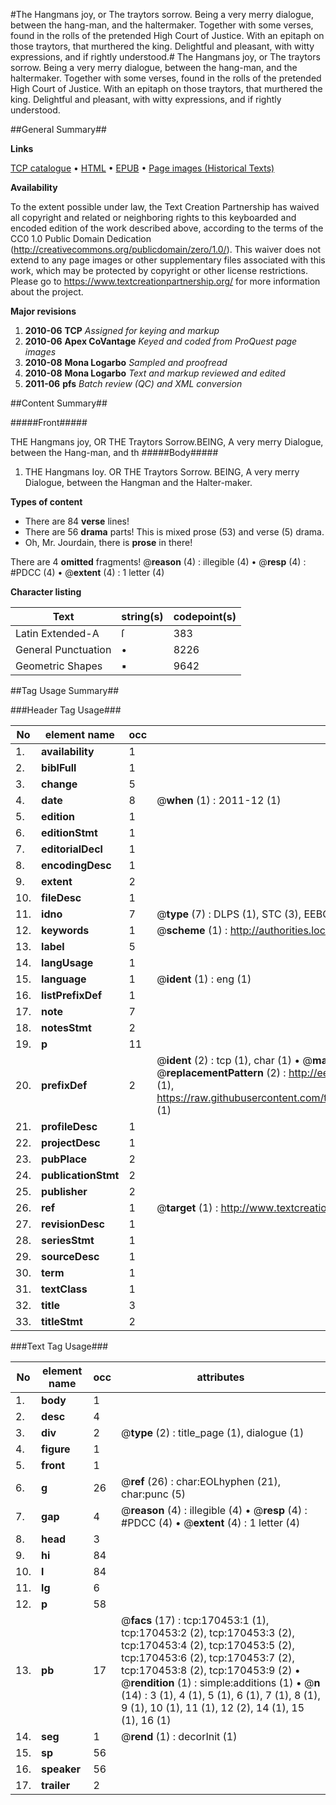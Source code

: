 #The Hangmans joy, or The traytors sorrow. Being a very merry dialogue, between the hang-man, and the haltermaker. Together with some verses, found in the rolls of the pretended High Court of Justice. With an epitaph on those traytors, that murthered the king. Delightful and pleasant, with witty expressions, and if rightly understood.#
The Hangmans joy, or The traytors sorrow. Being a very merry dialogue, between the hang-man, and the haltermaker. Together with some verses, found in the rolls of the pretended High Court of Justice. With an epitaph on those traytors, that murthered the king. Delightful and pleasant, with witty expressions, and if rightly understood.

##General Summary##

**Links**

[TCP catalogue](http://www.ota.ox.ac.uk/tcp/)  • 
[HTML](http://tei.it.ox.ac.uk/tcp/Texts-HTML/free/A87/A87063.html)  • 
[EPUB](http://tei.it.ox.ac.uk/tcp/Texts-EPUB/free/A87/A87063.epub) • 
[Page images (Historical Texts)](https://historicaltexts.jisc.ac.uk/eebo-99868499e)

**Availability**

To the extent possible under law, the Text Creation Partnership has waived all copyright and related or neighboring rights to this keyboarded and encoded edition of the work described above, according to the terms of the CC0 1.0 Public Domain Dedication (http://creativecommons.org/publicdomain/zero/1.0/). This waiver does not extend to any page images or other supplementary files associated with this work, which may be protected by copyright or other license restrictions. Please go to https://www.textcreationpartnership.org/ for more information about the project.

**Major revisions**

1. __2010-06__ __TCP__ *Assigned for keying and markup*
1. __2010-06__ __Apex CoVantage__ *Keyed and coded from ProQuest page images*
1. __2010-08__ __Mona Logarbo__ *Sampled and proofread*
1. __2010-08__ __Mona Logarbo__ *Text and markup reviewed and edited*
1. __2011-06__ __pfs__ *Batch review (QC) and XML conversion*

##Content Summary##

#####Front#####

THE Hangmans joy, OR THE Traytors Sorrow.BEING, A very merry Dialogue, between the Hang-man, and th
#####Body#####

1. THE Hangmans Ioy. OR THE Traytors Sorrow. BEING, A very merry Dialogue, between the Hangman and the Halter-maker.

**Types of content**

  * There are 84 **verse** lines!
  * There are 56 **drama** parts! This is mixed prose (53) and verse (5) drama.
  * Oh, Mr. Jourdain, there is **prose** in there!

There are 4 **omitted** fragments! 
 @__reason__ (4) : illegible (4)  •  @__resp__ (4) : #PDCC (4)  •  @__extent__ (4) : 1 letter (4)

**Character listing**


|Text|string(s)|codepoint(s)|
|---|---|---|
|Latin Extended-A|ſ|383|
|General Punctuation|•|8226|
|Geometric Shapes|▪|9642|

##Tag Usage Summary##

###Header Tag Usage###

|No|element name|occ|attributes|
|---|---|---|---|
|1.|__availability__|1||
|2.|__biblFull__|1||
|3.|__change__|5||
|4.|__date__|8| @__when__ (1) : 2011-12 (1)|
|5.|__edition__|1||
|6.|__editionStmt__|1||
|7.|__editorialDecl__|1||
|8.|__encodingDesc__|1||
|9.|__extent__|2||
|10.|__fileDesc__|1||
|11.|__idno__|7| @__type__ (7) : DLPS (1), STC (3), EEBO-CITATION (1), PROQUEST (1), VID (1)|
|12.|__keywords__|1| @__scheme__ (1) : http://authorities.loc.gov/ (1)|
|13.|__label__|5||
|14.|__langUsage__|1||
|15.|__language__|1| @__ident__ (1) : eng (1)|
|16.|__listPrefixDef__|1||
|17.|__note__|7||
|18.|__notesStmt__|2||
|19.|__p__|11||
|20.|__prefixDef__|2| @__ident__ (2) : tcp (1), char (1)  •  @__matchPattern__ (2) : ([0-9\-]+):([0-9IVX]+) (1), (.+) (1)  •  @__replacementPattern__ (2) : http://eebo.chadwyck.com/downloadtiff?vid=$1&page=$2 (1), https://raw.githubusercontent.com/textcreationpartnership/Texts/master/tcpchars.xml#$1 (1)|
|21.|__profileDesc__|1||
|22.|__projectDesc__|1||
|23.|__pubPlace__|2||
|24.|__publicationStmt__|2||
|25.|__publisher__|2||
|26.|__ref__|1| @__target__ (1) : http://www.textcreationpartnership.org/docs/. (1)|
|27.|__revisionDesc__|1||
|28.|__seriesStmt__|1||
|29.|__sourceDesc__|1||
|30.|__term__|1||
|31.|__textClass__|1||
|32.|__title__|3||
|33.|__titleStmt__|2||


###Text Tag Usage###

|No|element name|occ|attributes|
|---|---|---|---|
|1.|__body__|1||
|2.|__desc__|4||
|3.|__div__|2| @__type__ (2) : title_page (1), dialogue (1)|
|4.|__figure__|1||
|5.|__front__|1||
|6.|__g__|26| @__ref__ (26) : char:EOLhyphen (21), char:punc (5)|
|7.|__gap__|4| @__reason__ (4) : illegible (4)  •  @__resp__ (4) : #PDCC (4)  •  @__extent__ (4) : 1 letter (4)|
|8.|__head__|3||
|9.|__hi__|84||
|10.|__l__|84||
|11.|__lg__|6||
|12.|__p__|58||
|13.|__pb__|17| @__facs__ (17) : tcp:170453:1 (1), tcp:170453:2 (2), tcp:170453:3 (2), tcp:170453:4 (2), tcp:170453:5 (2), tcp:170453:6 (2), tcp:170453:7 (2), tcp:170453:8 (2), tcp:170453:9 (2)  •  @__rendition__ (1) : simple:additions (1)  •  @__n__ (14) : 3 (1), 4 (1), 5 (1), 6 (1), 7 (1), 8 (1), 9 (1), 10 (1), 11 (1), 12 (2), 14 (1), 15 (1), 16 (1)|
|14.|__seg__|1| @__rend__ (1) : decorInit (1)|
|15.|__sp__|56||
|16.|__speaker__|56||
|17.|__trailer__|2||
